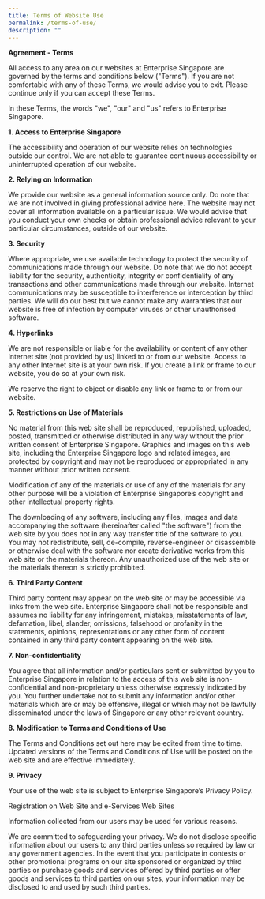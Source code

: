 ```yaml
---
title: Terms of Website Use
permalink: /terms-of-use/
description: ""
---
```

**Agreement - Terms**

All access to any area on our websites at Enterprise Singapore are governed by the terms and conditions below ("Terms"). If you are not comfortable with any of these Terms, we would advise you to exit. Please continue only if you can accept these Terms.

In these Terms, the words "we", "our" and "us" refers to Enterprise Singapore.

 
 
**1. Access to Enterprise Singapore**

The accessibility and operation of our website relies on technologies outside our control. We are not able to guarantee continuous accessibility or uninterrupted operation of our website.

 

**2. Relying on Information**

We provide our website as a general information source only. Do note that we are not involved in giving professional advice here. The website may not cover all information available on a particular issue. We would advise that you conduct your own checks or obtain professional advice relevant to your particular circumstances, outside of our website.

 

**3. Security**

Where appropriate, we use available technology to protect the security of communications made through our website. Do note that we do not accept liability for the security, authenticity, integrity or confidentiality of any transactions and other communications made through our website. Internet communications may be susceptible to interference or interception by third parties. We will do our best but we cannot make any warranties that our website is free of infection by computer viruses or other unauthorised software.

 

**4. Hyperlinks**

We are not responsible or liable for the availability or content of any other Internet site (not provided by us) linked to or from our website. Access to any other Internet site is at your own risk. If you create a link or frame to our website, you do so at your own risk. 

We reserve the right to object or disable any link or frame to or from our website.

 

**5. Restrictions on Use of Materials**

No material from this web site shall be reproduced, republished, uploaded, posted, transmitted or otherwise distributed in any way without the prior written consent of Enterprise Singapore. Graphics and images on this web site, including the Enterprise Singapore logo and related images, are protected by copyright and may not be reproduced or appropriated in any manner without prior written consent.

Modification of any of the materials or use of any of the materials for any other purpose will be a violation of Enterprise Singapore’s copyright and other intellectual property rights.

The downloading of any software, including any files, images and data accompanying the software (hereinafter called "the software") from the web site by you does not in any way transfer title of the software to you. You may not redistribute, sell, de-compile, reverse-engineer or disassemble or otherwise deal with the software nor create derivative works from this web site or the materials thereon. Any unauthorized use of the web site or the materials thereon is strictly prohibited. 

 

**6. Third Party Content**

Third party content may appear on the web site or may be accessible via links from the web site. Enterprise Singapore shall not be responsible and assumes no liability for any infringement, mistakes, misstatements of law, defamation, libel, slander, omissions, falsehood or profanity in the statements, opinions, representations or any other form of content contained in any third party content appearing on the web site. 

 

**7. Non-confidentiality**

You agree that all information and/or particulars sent or submitted by you to Enterprise Singapore in relation to the access of this web site is non-confidential and non-proprietary unless otherwise expressly indicated by you. You further undertake not to submit any information and/or other materials which are or may be offensive, illegal or which may not be lawfully disseminated under the laws of Singapore or any other relevant country.

 

**8. Modification to Terms and Conditions of Use**

The Terms and Conditions set out here may be edited from time to time. Updated versions of the Terms and Conditions of Use will be posted on the web site and are effective immediately. 

 

**9. Privacy**

Your use of the web site is subject to  Enterprise Singapore’s Privacy Policy. 

 

Registration on Web Site and e-Services Web Sites


Information collected from our users may be used for various reasons.

We are committed to safeguarding your privacy. We do not disclose specific information about our users to any third parties unless so required by law or any government agencies. In the event that you participate in contests or other promotional programs on our site sponsored or organized by third parties or purchase goods and services offered by third parties or offer goods and services to third parties on our sites, your information may be disclosed to and used by such third parties.
